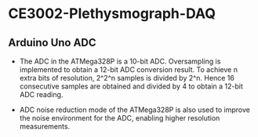 #  CE3002-Plethysmograph-DAQ

## Arduino Uno ADC

 * The ADC in the ATMega328P is a 10-bit ADC. Oversampling is implemented to obtain a 12-bit ADC conversion result. To achieve n extra bits of resolution, 2^2^n samples is divided by 2^n. Hence 16 consecutive samples are obtained and divided by 4 to obtain a 12-bit ADC reading.

 * ADC noise reduction mode of the ATMega328P is also used to improve the noise environment for the ADC, enabling higher resolution measurements.
